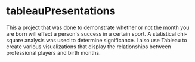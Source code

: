 # tableauPresentations

This a project that was done to demonstrate whether or not the month you are born will effect a person's success in a certain sport.
A statistical chi-square analysis was used to determine significance. I also use Tableau to create various visualizations that display the relationships between professional players and birth months.
